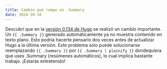 ```yaml
---
title: Cambio que rompe en .Summary
date: 2024-10-10
---
```


Descubrí que en la [versión 0.134 de Hugo](https://github.com/gohugoio/hugo/releases/tag/v0.134.0) se realizó un cambio importante. Un `{{ .Summary }}` generado automáticamente ya
no muestra contenido en texto plano. Esto podría hacerte pensarlo dos veces antes de actualizar Hugo a la última versión. Este problema solo puede solucionarse reemplazando `{{
.Summary }}` por `{{ .Summary | plainify }}` dondequiera que uses .Summary (resúmenes automáticos), lo cual implica bastante trabajo. ¡Estarás entretenido!
